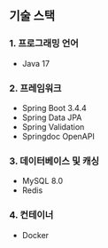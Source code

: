 ## 기술 스택
### 1. 프로그래밍 언어
- Java 17

### 2. 프레임워크
- Spring Boot 3.4.4
- Spring Data JPA
- Spring Validation
- Springdoc OpenAPI

### 3. 데이터베이스 및 캐싱
- MySQL 8.0
- Redis

### 4. 컨테이너
- Docker